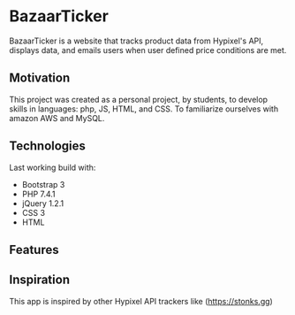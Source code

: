 # BazaarTicker

BazaarTicker is a website that tracks product data from Hypixel's API, displays data, and emails users when user defined price conditions are met.

## Motivation
This project was created as a personal project, by students, to develop skills in languages: php, JS, HTML, and CSS. To familiarize ourselves with amazon AWS and MySQL.

## Technologies
Last working build with:
* Bootstrap 3
* PHP 7.4.1
* jQuery 1.2.1
* CSS 3
* HTML

## Features

## Inspiration
This app is inspired by other Hypixel API trackers like (https://stonks.gg)
